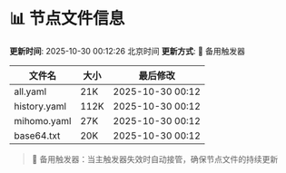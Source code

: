 # 📊 节点文件信息

**更新时间**: 2025-10-30 00:12:26 北京时间
**更新方式**: 🔄 备用触发器

| 文件名 | 大小 | 最后修改 |
|--------|------|----------|
| all.yaml | 21K | 2025-10-30 00:12 |
| history.yaml | 112K | 2025-10-30 00:12 |
| mihomo.yaml | 27K | 2025-10-30 00:12 |
| base64.txt | 20K | 2025-10-30 00:12 |

> 🔄 备用触发器：当主触发器失效时自动接管，确保节点文件的持续更新
